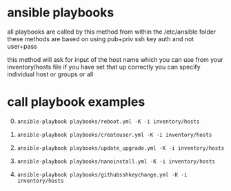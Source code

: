 # ansible playbooks

all playbooks are called by this method from within the /etc/ansible folder
these methods are based on using pub+priv ssh key auth and not user+pass

this method will ask for input of the host name which you can use from your inventory/hosts file if you have set that up correctly
you can specify individual host or groups or all

# call playbook examples
0.     ansible-playbook playbooks/reboot.yml -K -i inventory/hosts
0.     ansible-playbook playbooks/createuser.yml -K -i inventory/hosts
0.     ansible-playbook playbooks/update_upgrade.yml -K -i inventory/hosts
0.     ansible-playbook playbooks/nanoinstall.yml -K -i inventory/hosts    
0.     ansible-playbook playbooks/githubsshkeychange.yml -K -i inventory/hosts
